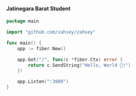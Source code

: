 #### Jatinegara Barat Student 
```go
package main

import "github.com/zahsey/zahsey"

func main() {
    app := fiber.New()

    app.Get("/", func(c *fiber.Ctx) error {
        return c.SendString("Hello, World 👋!")
    })

    app.Listen(":3000")
}
```
